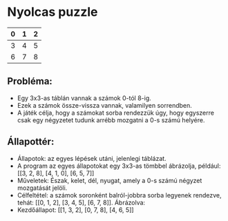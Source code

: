 # Nyolcas puzzle

| 0 | 1 | 2 | 
|---|---|---|
| 3 | 4 | 5 |
| 6 | 7 | 8 |


## Probléma:
- Egy 3x3-as táblán vannak a számok 0-tól 8-ig. 
- Ezek a számok össze-vissza vannak, valamilyen sorrendben.
- A játék célja, hogy a számokat sorba rendezzük úgy, hogy egyszerre csak egy négyzetet tudunk arrébb mozgatni a 0-s számú helyére.

## Állapottér:
- Állapotok: az egyes lépések utáni, jelenlegi táblázat.
- A program az egyes állapotokat egy 3x3-as tömbbel ábrázolja, például: [[3, 2, 8], [4, 1, 0], [6, 5, 7]]
- Műveletek: Észak, kelet, dél, nyugat, amely a 0-s számú négyzet mozgatását jelöli.
- Célfeltétel: a számok soronként balról-jobbra sorba legyenek rendezve, tehát: [[0, 1, 2], [3, 4, 5], [6, 7, 8]]. Ábrázolva:
- Kezdőállapot: [[1, 3, 2], [0, 7, 8], [4, 6, 5]]
